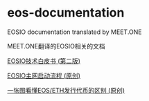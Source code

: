# eos-documentation

EOSIO documentation translated by MEET.ONE

MEET.ONE翻译的EOSIO相关的文档

[EOSIO技术白皮书 (第二版)](EOSIO-whitepaper-2.0-Chinese.md)

[EOSIO主网启动流程 (原创)](EOSIO-BIOS.md)

[一张图看懂EOS/ETH发行代币的区别 (原创)](EOS-TOKEN-FLOW.md)

